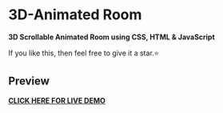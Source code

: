 # 3D-Animated Room
**3D Scrollable Animated Room using CSS, HTML & JavaScript**

If you like this, then feel free to give it a star.⭐

## Preview
[**CLICK HERE FOR LIVE DEMO**](https://prachit082.github.io/3D-Room/)
